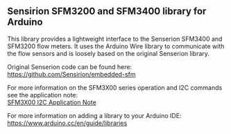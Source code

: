 ## Sensirion SFM3200 and SFM3400 library for Arduino

This library provides a lightweight interface to the Senserion SFM3400 and SFM3200 flow meters. It uses the Arduino Wire library to communicate with the flow sensors and is loosely based on the original Senserion library.

Original Senserion code can be found here: https://github.com/Sensirion/embedded-sfm

For more information on the SFM3X00 series operation and I2C commands see the application note:  
[SFM3X00 I2C Application Note](https://www.sensirion.com/fileadmin/user_upload/customers/sensirion/Dokumente/5_Mass_Flow_Meters/Sensirion_Mass_Flow_Meters_Application_Note_SFM3xxx.pdf)

For more information on adding a library to your Arduino IDE: https://www.arduino.cc/en/guide/libraries
